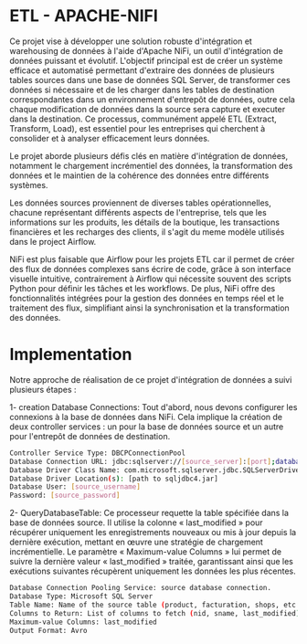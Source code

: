 # ETL - APACHE-NIFI
Ce projet vise à développer une solution robuste d'intégration et warehousing de données à l'aide d'Apache NiFi, un outil d'intégration de données puissant et évolutif. L'objectif principal est de créer un système efficace et automatisé permettant d'extraire des données de plusieurs tables sources dans une base de données SQL Server, de transformer ces données si nécessaire et de les charger dans les tables de destination correspondantes dans un environnement d'entrepôt de données, outre cela chaque modification de données dans la source sera capture et executer dans la destination. Ce processus, communément appelé ETL (Extract, Transform, Load), est essentiel pour les entreprises qui cherchent à consolider et à analyser efficacement leurs données.

Le projet aborde plusieurs défis clés en matière d'intégration de données, notamment le chargement incrémentiel des données, la transformation des données et le maintien de la cohérence des données entre différents systèmes.

Les données sources proviennent de diverses tables opérationnelles, chacune représentant différents aspects de l'entreprise, tels que les informations sur les produits, les détails de la boutique, les transactions financières et les recharges des clients, il s'agit du meme modèle utilisés dans le project Airflow.

NiFi est plus faisable que Airflow pour les projets ETL car il permet de créer des flux de données complexes sans écrire de code, grâce à son interface visuelle intuitive, contrairement à Airflow qui nécessite souvent des scripts Python pour définir les tâches et les workflows. De plus, NiFi offre des fonctionnalités intégrées pour la gestion des données en temps réel et le traitement des flux, simplifiant ainsi la synchronisation et la transformation des données.

# Implementation
Notre approche de réalisation de ce projet d'intégration de données a suivi plusieurs étapes :

1- creation Database Connections:
Tout d'abord, nous devons configurer les connexions à la base de données dans NiFi. Cela implique la création de deux controller services : un pour la base de données source et un autre pour l'entrepôt de données de destination.
```sh
Controller Service Type: DBCPConnectionPool
Database Connection URL: jdbc:sqlserver://[source_server]:[port];databaseName=[source_db]
Database Driver Class Name: com.microsoft.sqlserver.jdbc.SQLServerDriver
Database Driver Location(s): [path to sqljdbc4.jar]
Database User: [source_username]
Password: [source_password]
```
2- QueryDatabaseTable:
Ce processeur requette la table spécifiée dans la base de données source. Il utilise la colonne « last_modified » pour récupérer uniquement les enregistrements nouveaux ou mis à jour depuis la dernière exécution, mettant en œuvre une stratégie de chargement incrémentielle. Le paramètre « Maximum-value Columns » lui permet de suivre la dernière valeur « last_modified » traitée, garantissant ainsi que les exécutions suivantes récupèrent uniquement les données les plus récentes.
```sh
Database Connection Pooling Service: source database connection.
Database Type: Microsoft SQL Server
Table Name: Name of the source table (product, facturation, shops, etc.)
Columns to Return: List of columns to fetch (nid, sname, last_modified)
Maximum-value Columns: last_modified
Output Format: Avro
```
